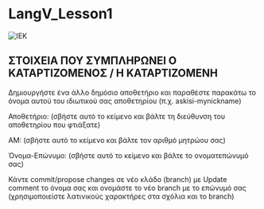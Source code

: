 # LangV_Lesson1

![IEK](https://iekagdim.gr/wp-content/uploads/2020/07/4.jpg)

## ΣΤΟΙΧΕΙA ΠΟΥ ΣΥΜΠΛΗΡΩΝΕΙ Ο KATAΡΤΙΖΟΜΕΝΟΣ / Η ΚΑΤΑΡΤΙΖΟΜΕΝΗ

Δημιουργήστε ένα άλλο δημόσιο αποθετήριο και παραθέστε παρακάτω το όνομα αυτού του ιδιωτικού σας αποθετηρίου (π.χ. askisi-mynickname)

Αποθετήριο:  (σβήστε αυτό το κείμενο και βάλτε τη διεύθυνση του αποθετηρίου που φτιάξατε)

ΑΜ:  (σβήστε αυτό το κείμενο και βάλτε τον αριθμό μητρώου σας)

Όνομα-Επώνυμο: (σβήστε αυτό το κείμενο και βάλτε το ονοματεπώνυμό σας)

Κάντε commit/propose changes σε νέο κλάδο (branch) με Update comment το όνομα σας και ονομάστε το νέο branch με το επώνυμό σας 
(χρησιμοποιείστε λατινικούς χαρακτήρες στα σχόλια και το branch)
